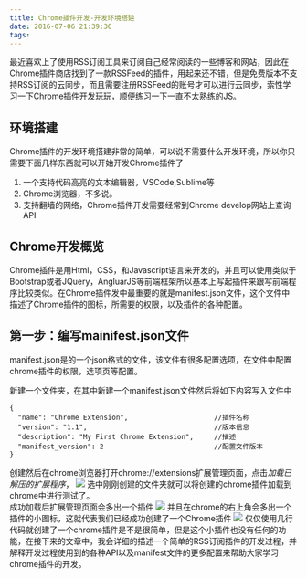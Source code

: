 ```yaml
---
title: Chrome插件开发-开发环境搭建
date: 2016-07-06 21:39:36
tags:
---
```


最近喜欢上了使用RSS订阅工具来订阅自己经常阅读的一些博客和网站，因此在Chrome插件商店找到了一款RSSFeed的插件，用起来还不错，但是免费版本不支持RSS订阅的云同步，而且需要注册RSSFeed的账号才可以进行云同步，索性学习一下Chrome插件开发玩玩，顺便练习一下一直不太熟练的JS。

## 环境搭建

Chrome插件的开发环境搭建非常的简单，可以说不需要什么开发环境，所以你只需要下面几样东西就可以开始开发Chrome插件了  
1. 一个支持代码高亮的文本编辑器，VSCode,Sublime等
2. Chrome浏览器，不多说。
3. 支持翻墙的网络，Chrome插件开发需要经常到Chrome develop网站上查询API

## Chrome开发概览
Chrome插件是用Html，CSS，和Javascript语言来开发的，并且可以使用类似于Bootstrap或者JQuery，AngluarJS等前端框架所以基本上写起插件来跟写前端程序比较类似。在Chrome插件发中最重要的就是manifest.json文件，这个文件中描述了Chrome插件的图标，所需要的权限，以及插件的各种配置。

## 第一步：编写mainifest.json文件
manifest.json是的一个json格式的文件，该文件有很多配置选项，在文件中配置chrome插件的权限，选项页等配置。

新建一个文件夹，在其中新建一个manifest.json文件然后将如下内容写入文件中
```
{
  "name": "Chrome Extension",                     //插件名称
  "version": "1.1",                               //版本信息
  "description": "My First Chrome Extension",     //描述
  "manifest_version": 2                           //配置文件版本
}
```
创建然后在chrome浏览器打开chrome://extensions扩展管理页面，点击*加载已解压的扩展程序*，
![](http://ww3.sinaimg.cn/large/b3ee9d59gw1f5kkcfef1hj20kq02rt8x.jpg)
选中刚刚创建的文件夹就可以将创建的chrome插件加载到chrome中进行测试了。  
成功加载后扩展管理页面会多出一个插件
![](http://ww1.sinaimg.cn/large/b3ee9d59gw1f5kkd2nuv5j20kn0523z3.jpg)
并且在chrome的右上角会多出一个插件的小图标，这就代表我们已经成功创建了一个Chrome插件
![](http://ww4.sinaimg.cn/large/b3ee9d59gw1f5kkd8oo34j202z01gglf.jpg)
仅仅使用几行代码就创建了一个chrome插件是不是很简单，但是这个小插件也没有任何的功能，在接下来的文章中，我会详细的描述一个简单的RSS订阅插件的开发过程，并解释开发过程使用到的各种API以及manifest文件的更多配置来帮助大家学习chrome插件的开发。